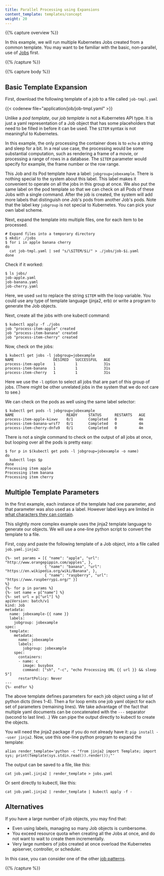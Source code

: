 ```yaml
---
title: Parallel Processing using Expansions
content_template: templates/concept
weight: 20
---
```


{{% capture overview %}}

In this example, we will run multiple Kubernetes Jobs created from
a common template.  You may want to be familiar with the basic,
non-parallel, use of [Jobs](/docs/concepts/workloads/controllers/jobs-run-to-completion/) first.

{{% /capture %}}


{{% capture body %}}

## Basic Template Expansion

First, download the following template of a job to a file called `job-tmpl.yaml`

{{< codenew file="application/job/job-tmpl.yaml" >}}

Unlike a *pod template*, our *job template* is not a Kubernetes API type.  It is just
a yaml representation of a Job object that has some placeholders that need to be filled
in before it can be used.  The `$ITEM` syntax is not meaningful to Kubernetes.

In this example, the only processing the container does is to `echo` a string and sleep for a bit.
In a real use case, the processing would be some substantial computation, such as rendering a frame
of a movie, or processing a range of rows in a database.  The `$ITEM` parameter would specify for
example, the frame number or the row range.

This Job and its Pod template have a label: `jobgroup=jobexample`.  There is nothing special
to the system about this label.  This label
makes it convenient to operate on all the jobs in this group at once.
We also put the same label on the pod template so that we can check on all Pods of these Jobs
with a single command.
After the job is created, the system will add more labels that distinguish one Job's pods
from another Job's pods.
Note that the label key `jobgroup` is not special to Kubernetes. You can pick your own label scheme.

Next, expand the template into multiple files, one for each item to be processed.

```shell
# Expand files into a temporary directory
$ mkdir ./jobs
$ for i in apple banana cherry
do
  cat job-tmpl.yaml | sed "s/\$ITEM/$i/" > ./jobs/job-$i.yaml
done
```

Check if it worked:

```shell
$ ls jobs/
job-apple.yaml
job-banana.yaml
job-cherry.yaml
```

Here, we used `sed` to replace the string `$ITEM` with the loop variable.
You could use any type of template language (jinja2, erb) or write a program
to generate the Job objects.

Next, create all the jobs with one kubectl command:

```shell
$ kubectl apply -f ./jobs
job "process-item-apple" created
job "process-item-banana" created
job "process-item-cherry" created
```

Now, check on the jobs:

```shell
$ kubectl get jobs -l jobgroup=jobexample
NAME                  DESIRED   SUCCESSFUL   AGE
process-item-apple    1         1            31s
process-item-banana   1         1            31s
process-item-cherry   1         1            31s
```

Here we use the `-l` option to select all jobs that are part of this
group of jobs.  (There might be other unrelated jobs in the system that we
do not care to see.)

We can check on the pods as well using the same label selector:

```shell
$ kubectl get pods -l jobgroup=jobexample
NAME                        READY     STATUS      RESTARTS   AGE
process-item-apple-kixwv    0/1       Completed   0          4m
process-item-banana-wrsf7   0/1       Completed   0          4m
process-item-cherry-dnfu9   0/1       Completed   0          4m
```

There is not a single command to check on the output of all jobs at once,
but looping over all the pods is pretty easy:

```shell
$ for p in $(kubectl get pods -l jobgroup=jobexample -o name)
do
  kubectl logs $p
done
Processing item apple
Processing item banana
Processing item cherry
```

## Multiple Template Parameters

In the first example, each instance of the template had one parameter, and that parameter was also
used as a label.  However label keys are limited in [what characters they can
contain](/docs/concepts/overview/working-with-objects/labels/#syntax-and-character-set).

This slightly more complex example uses the jinja2 template language to generate our objects.
We will use a one-line python script to convert the template to a file.

First, copy and paste the following template of a Job object, into a file called `job.yaml.jinja2`:


```liquid
{%- set params = [{ "name": "apple", "url": "http://www.orangepippin.com/apples", },
                  { "name": "banana", "url": "https://en.wikipedia.org/wiki/Banana", },
                  { "name": "raspberry", "url": "https://www.raspberrypi.org/" }]
%}
{%- for p in params %}
{%- set name = p["name"] %}
{%- set url = p["url"] %}
apiVersion: batch/v1
kind: Job
metadata:
  name: jobexample-{{ name }}
  labels:
    jobgroup: jobexample
spec:
  template:
    metadata:
      name: jobexample
      labels:
        jobgroup: jobexample
    spec:
      containers:
      - name: c
        image: busybox
        command: ["sh", "-c", "echo Processing URL {{ url }} && sleep 5"]
      restartPolicy: Never
---
{%- endfor %}

```

The above template defines parameters for each job object using a list of
python dicts (lines 1-4).  Then a for loop emits one job yaml object
for each set of parameters (remaining lines).
We take advantage of the fact that multiple yaml documents can be concatenated
with the `---` separator (second to last line).
.)  We can pipe the output directly to kubectl to
create the objects.

You will need the jinja2 package if you do not already have it: `pip install --user jinja2`.
Now, use this one-line python program to expand the template:

```shell
alias render_template='python -c "from jinja2 import Template; import sys; print(Template(sys.stdin.read()).render());"'
```



The output can be saved to a file, like this:

```shell
cat job.yaml.jinja2 | render_template > jobs.yaml
```

Or sent directly to kubectl, like this:

```shell
cat job.yaml.jinja2 | render_template | kubectl apply -f -
```

## Alternatives

If you have a large number of job objects, you may find that:

- Even using labels, managing so many Job objects is cumbersome.
- You exceed resource quota when creating all the Jobs at once,
  and do not want to wait to create them incrementally.
- Very large numbers of jobs created at once overload the
  Kubernetes apiserver, controller, or scheduler.

In this case, you can consider one of the
other [job patterns](/docs/concepts/jobs/run-to-completion-finite-workloads/#job-patterns).

{{% /capture %}}
